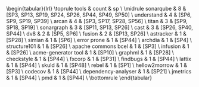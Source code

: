 \begin{tabular}{lrl}
\toprule
               tools &  count &                                               sp \\
\midrule
           sonarqube &      8 &  [SP3, SP13, SP19, SP24, SP26, SP44, SP49, SP50] \\
          understand &      4 &                           [SP6, SP9, SP19, SP39] \\
               arcan &      4 &                          [SP3, SP17, SP28, SP56] \\
               titan &      3 &                                [SP9, SP18, SP19] \\
          sonargraph &      3 &                               [SP11, SP13, SP26] \\
                cast &      3 &                               [SP26, SP40, SP44] \\
                 dv8 &      2 &                                       [SP5, SP6] \\
              fusion &      2 &                                     [SP13, SP26] \\
           astracker &      1 &                                           [SP28] \\
              simian &      1 &                                            [SP6] \\
         error prone &      1 &                                           [SP44] \\
             archdia &      1 &                                            [SP4] \\
        structure101 &      1 &                                           [SP26] \\
 apache commons bcel &      1 &                                            [SP3] \\
            infusion &      1 &                                           [SP26] \\
 acme-generator tool &      1 &                                           [SP10] \\
             graphml &      1 &                                           [SP28] \\
          checkstyle &      1 &                                           [SP44] \\
              fxcorp &      1 &                                           [SP31] \\
            findbugs &      1 &                                           [SP44] \\
              lattix &      1 &                                           [SP44] \\
               skuld &      1 &                                           [SP48] \\
               rebel &      1 &                                            [SP1] \\
       hellow2morrow &      1 &                                            [SP3] \\
             codecov &      1 &                                           [SP44] \\
 dependency-analyser &      1 &                                           [SP21] \\
            jmetrics &      1 &                                           [SP44] \\
                 pmd &      1 &                                           [SP44] \\
\bottomrule
\end{tabular}
